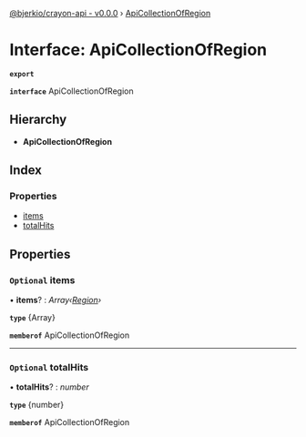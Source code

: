 [@bjerkio/crayon-api - v0.0.0](../README.md) › [ApiCollectionOfRegion](apicollectionofregion.md)

# Interface: ApiCollectionOfRegion

**`export`** 

**`interface`** ApiCollectionOfRegion

## Hierarchy

* **ApiCollectionOfRegion**

## Index

### Properties

* [items](apicollectionofregion.md#optional-items)
* [totalHits](apicollectionofregion.md#optional-totalhits)

## Properties

### `Optional` items

• **items**? : *Array‹[Region](region.md)›*

**`type`** {Array<Region>}

**`memberof`** ApiCollectionOfRegion

___

### `Optional` totalHits

• **totalHits**? : *number*

**`type`** {number}

**`memberof`** ApiCollectionOfRegion
